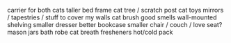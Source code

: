 carrier for both cats
taller bed frame
cat tree / scratch post
cat toys
mirrors / tapestries / stuff to cover my walls
cat brush
good smells
wall-mounted shelving
smaller dresser
better bookcase
smaller chair / couch / love seat?
mason jars
bath robe
cat breath fresheners
hot/cold pack




